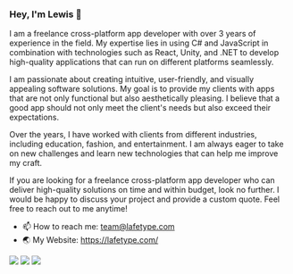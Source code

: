 ### Hey, I'm Lewis 👋

I am a freelance cross-platform app developer with over 3 years of experience in the field. My expertise lies in using C# and JavaScript in combination with technologies such as React, Unity, and .NET to develop high-quality applications that can run on different platforms seamlessly.

I am passionate about creating intuitive, user-friendly, and visually appealing software solutions. My goal is to provide my clients with apps that are not only functional but also aesthetically pleasing. I believe that a good app should not only meet the client's needs but also exceed their expectations.

Over the years, I have worked with clients from different industries, including education, fashion, and entertainment. I am always eager to take on new challenges and learn new technologies that can help me improve my craft.

If you are looking for a freelance cross-platform app developer who can deliver high-quality solutions on time and within budget, look no further. I would be happy to discuss your project and provide a custom quote. Feel free to reach out to me anytime!

- 📫 How to reach me: team@lafetype.com
- 🌏 My Website: https://lafetype.com/

<img src="{https://img.shields.io/badge/React-20232A?style=for-the-badge&logo=react&logoColor=61DAFB}" />
<img src="{https://img.shields.io/badge/Unity-100000?style=for-the-badge&logo=unity&logoColor=white}" />
<img src="{https://img.shields.io/badge/.NET-512BD4?style=for-the-badge&logo=dotnet&logoColor=white}" />

